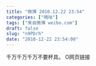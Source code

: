 ```yaml
---
title: "微博 2010.12.22 23:54"
categories: ["嘀咕"]
tags: ["来自微博 weibo.com"]
draft: false
slug: "n9PDrh"
date: "2010-12-22 23:54:00"
---
```


<p>千万千万千万不要杯具。 O网页链接 ​​​​</p>

